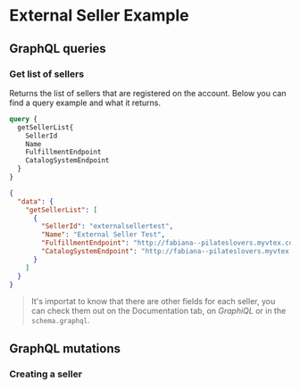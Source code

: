 # External Seller Example

## GraphQL queries
### Get list of sellers
Returns the list of sellers that are registered on the account. Below you can find a query example and what it returns.
```graphql
query {
  getSellerList{
    SellerId
    Name
    FulfillmentEndpoint
    CatalogSystemEndpoint
  }
}
```

```json
{
  "data": {
    "getSellerList": [
      {
        "SellerId": "externalsellertest",
        "Name": "External Seller Test",
        "FulfillmentEndpoint": "http://fabiana--pilateslovers.myvtex.com/my-seller",
        "CatalogSystemEndpoint": "http://fabiana--pilateslovers.myvtex.com/my-seller"
      }
    ]
  }
}
```

> It's importat to know that there are other fields for each seller, you can check them out on the Documentation tab, on _GraphiQL_ or in the `schema.graphql`.

## GraphQL mutations
### Creating a seller
